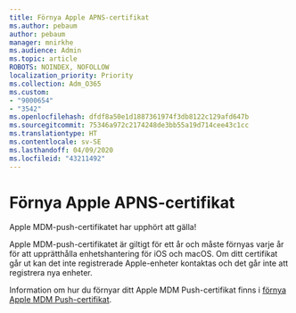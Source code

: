 ```yaml
---
title: Förnya Apple APNS-certifikat
ms.author: pebaum
author: pebaum
manager: mnirkhe
ms.audience: Admin
ms.topic: article
ROBOTS: NOINDEX, NOFOLLOW
localization_priority: Priority
ms.collection: Adm_O365
ms.custom:
- "9000654"
- "3542"
ms.openlocfilehash: dfdf8a50e1d1887361974f3db8122c129afd647b
ms.sourcegitcommit: 75346a972c2174248de3bb55a19d714cee43c1cc
ms.translationtype: HT
ms.contentlocale: sv-SE
ms.lasthandoff: 04/09/2020
ms.locfileid: "43211492"
---
```

# <a name="renew-apple-apns-certificate"></a>Förnya Apple APNS-certifikat

Apple MDM-push-certifikatet har upphört att gälla!

Apple MDM-push-certifikatet är giltigt för ett år och måste förnyas varje år för att upprätthålla enhetshantering för iOS och macOS. Om ditt certifikat går ut kan det inte registrerade Apple-enheter kontaktas och det går inte att registrera nya enheter.

Information om hur du förnyar ditt Apple MDM Push-certifikat finns i [förnya Apple MDM Push-certifikat](https://docs.microsoft.com/intune/enrollment/apple-mdm-push-certificate-get#renew-apple-mdm-push-certificate).

